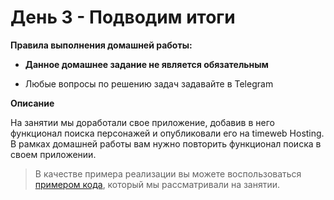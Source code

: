 # День 3 - Подводим итоги

**Правила выполнения домашней работы:**

- **Данное домашнее задание не является обязательным**

- Любые вопросы по решению задач задавайте в Telegram

**Описание**

На занятии мы доработали свое приложение, добавив в него функционал поиска персонажей и опубликовали его 
на timeweb Hosting. 
В рамках домашней работы вам нужно повторить функционал поиска в своем приложении.  

> В качестве примера реализации вы можете воспользоваться [примером кода](result), который мы рассматривали на занятии.
